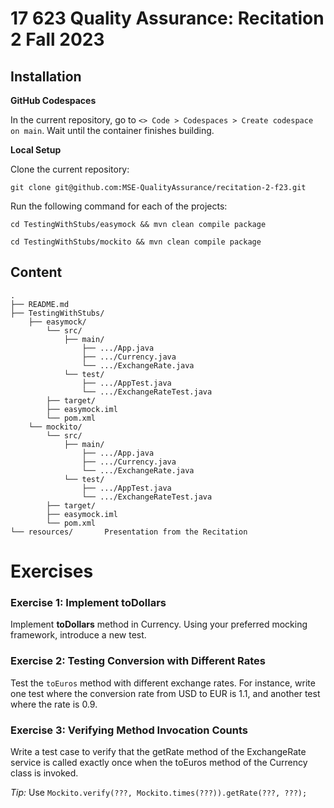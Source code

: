 # 17 623 Quality Assurance: Recitation 2 Fall 2023

## Installation

**GitHub Codespaces**

In the current repository, go to `<> Code > Codespaces > Create codespace on main`. Wait until the container finishes building.

**Local Setup**

Clone the current repository:

```git clone git@github.com:MSE-QualityAssurance/recitation-2-f23.git```

Run the following command for each of the projects:

```cd TestingWithStubs/easymock && mvn clean compile package```

```cd TestingWithStubs/mockito && mvn clean compile package```


## Content
```
.
├── README.md
├── TestingWithStubs/
    ├── easymock/
        └── src/
            ├── main/
                ├── .../App.java
                ├── .../Currency.java
                └── .../ExchangeRate.java
            └── test/
                ├── .../AppTest.java
                └── .../ExchangeRateTest.java
        ├── target/
        ├── easymock.iml
        └── pom.xml
    └── mockito/  
        └── src/
            ├── main/
                ├── .../App.java
                ├── .../Currency.java
                └── .../ExchangeRate.java
            └── test/
                ├── .../AppTest.java
                └── .../ExchangeRateTest.java
        ├── target/
        ├── easymock.iml
        └── pom.xml
└── resources/       Presentation from the Recitation
```

# Exercises

### Exercise 1: Implement toDollars

Implement **toDollars** method in Currency. Using your preferred mocking framework, introduce a new test.


### Exercise 2: Testing Conversion with Different Rates

Test the `toEuros` method with different exchange rates. For instance, write one test where the conversion rate from USD to EUR is 1.1, and another test where the rate is 0.9.

### Exercise 3: Verifying Method Invocation Counts

Write a test case to verify that the getRate method of the ExchangeRate service is called exactly once when the toEuros method of the Currency class is invoked.

*Tip:* Use `Mockito.verify(???, Mockito.times(???)).getRate(???, ???);`
